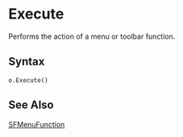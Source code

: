 ﻿# Execute

Performs the action of a menu or toolbar function.

## Syntax

```foxpro
o.Execute()
```

## See Also

[SFMenuFunction](Class%20SFMenuFunction.md)